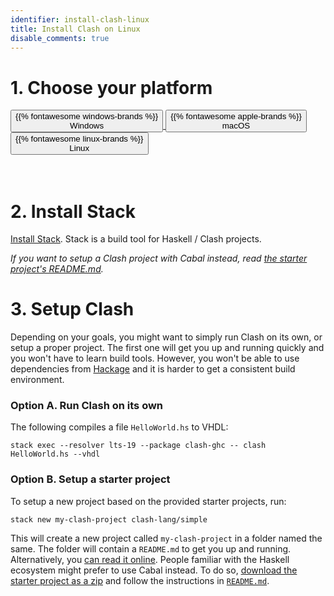 ```yaml
---
identifier: install-clash-linux
title: Install Clash on Linux
disable_comments: true
---
```


<link rel="stylesheet" href="/css/install.css">

# 1. Choose your platform
<div id="platform-select" class="button-group">
    <a href="/install/windows"><button class="button">{{% fontawesome windows-brands %}}<br>Windows</button>
    </a><a href="/install/macos"><button class="button">{{% fontawesome apple-brands %}}<br>macOS</button>
    </a><a href="/install/linux"><button class="button active">{{% fontawesome linux-brands %}}<br>Linux</button>
    </a>
</div>

<br/>
<br/>

# 2. Install Stack

[Install Stack](https://docs.haskellstack.org/en/stable/README/#how-to-install). Stack is a build tool for Haskell / Clash projects.

_If you want to setup a Clash project with Cabal instead, read [the starter project's README.md](https://github.com/clash-lang/clash-starters/tree/main/simple#simple-starter-project)._

# 3. Setup Clash
Depending on your goals, you might want to simply run Clash on its own, or setup a proper project. The first one will get you up and running quickly and you won't have to learn build tools. However, you won't be able to use dependencies from [Hackage](https://hackage.haskell.org/) and it is harder to get a consistent build environment.

### Option A. Run Clash on its own
The following compiles a file `HelloWorld.hs` to VHDL:

```
stack exec --resolver lts-19 --package clash-ghc -- clash HelloWorld.hs --vhdl
```

### Option B. Setup a starter project
To setup a new project based on the provided starter projects, run:

```
stack new my-clash-project clash-lang/simple
```

This will create a new project called `my-clash-project` in a folder named the same. The folder will contain a `README.md` to get you up and running. Alternatively, you [can read it online](https://github.com/clash-lang/clash-starters/tree/main/simple#simple-starter-project). People familiar with the Haskell ecosystem might prefer to use Cabal instead. To do so, [download the starter project as a zip](https://raw.githubusercontent.com/clash-lang/clash-starters/main/simple.zip) and follow the instructions in [`README.md`](https://github.com/clash-lang/clash-starters/tree/main/simple#simple-starter-project).

